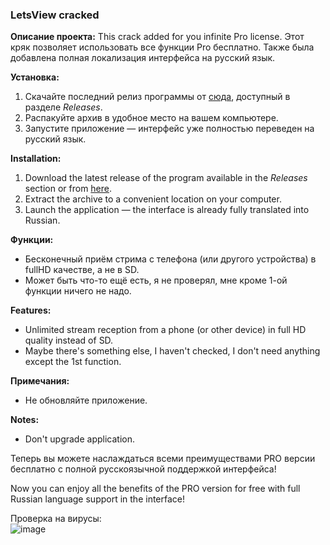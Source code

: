 ### LetsView cracked

**Описание проекта:**
This crack added for you infinite Pro license.
Этот кряк позволяет использовать все функции Pro бесплатно. Также была добавлена полная локализация интерфейса на русский язык.

**Установка:**
1. Скачайте последний релиз программы от [сюда](https://github.com/GodzzilaS/LetsView-cracked/releases/latest), доступный в разделе *Releases*.
2. Распакуйте архив в удобное место на вашем компьютере.
3. Запустите приложение — интерфейс уже полностью переведен на русский язык.
   
**Installation:**
1. Download the latest release of the program available in the *Releases* section or from [here](https://github.com/GodzzilaS/LetsView-cracked/releases/latest).
2. Extract the archive to a convenient location on your computer.
3. Launch the application — the interface is already fully translated into Russian.
   
**Функции:**
- Бесконечный приём стрима с телефона (или другого устройства) в fullHD качестве, а не в SD.
- Может быть что-то ещё есть, я не проверял, мне кроме 1-ой функции ничего не надо.

**Features:**
- Unlimited stream reception from a phone (or other device) in full HD quality instead of SD.
- Maybe there's something else, I haven't checked, I don't need anything except the 1st function.
  
**Примечания:**
- Не обновляйте приложение.
  
**Notes:**
- Don't upgrade application.

Теперь вы можете наслаждаться всеми преимуществами PRO версии бесплатно с полной русскоязычной поддержкой интерфейса!

Now you can enjoy all the benefits of the PRO version for free with full Russian language support in the interface!

Проверка на вирусы:<br>
![image](https://github.com/user-attachments/assets/c7333c2a-0109-44a0-b145-264476e4f6a8)
